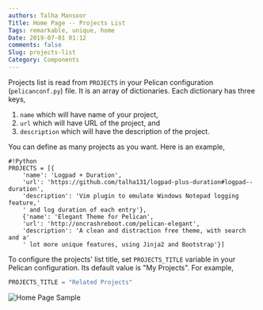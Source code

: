 ```yaml
---
authors: Talha Mansoor
Title: Home Page -- Projects List
Tags: remarkable, unique, home
Date: 2019-07-01 01:12
comments: false
Slug: projects-list
Category: Components
---
```


Projects list is read from `PROJECTS` in your Pelican configuration
(`pelicanconf.py`) file. It is an array of dictionaries. Each
dictionary has three keys,

1. `name` which will have name of your project,
1. `url` which will have URL of the project, and
1. `description` which will have the description of the project.

You can define as many projects as you want. Here
is an example,

    #!Python
    PROJECTS = [{
        'name': 'Logpad + Duration',
        'url': 'https://github.com/talha131/logpad-plus-duration#logpad--duration',
        'description': 'Vim plugin to emulate Windows Notepad logging feature,'
        ' and log duration of each entry'},
        {'name': 'Elegant Theme for Pelican',
        'url': 'http://oncrashreboot.com/pelican-elegant',
        'description': 'A clean and distraction free theme, with search and a'
        ' lot more unique features, using Jinja2 and Bootstrap'}]

To configure the projects' list title, set `PROJECTS_TITLE` variable in your Pelican configuration. Its default value is "My Projects". For example,

```python
PROJECTS_TITLE = "Related Projects"
```

![Home Page Sample]({static}/images/elegant-theme_home-page-features.png)
